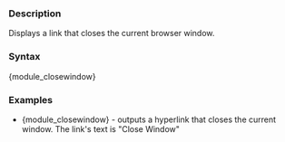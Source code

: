 <div class="description">
<h3 class="skiptoc">Description</h3>
<p>Displays a link that closes the current browser window.</p>
</div>
<div id="syntax">
<h3>Syntax</h3>
<p>{<span>module_closewindow</span>}</p>
</div>
<div id="Examples">
<h3>Examples</h3>
<ul>
    <li>{<span>module_closewindow</span>} - outputs a hyperlink that closes the current window. The link's text is "Close Window"</li>
</ul>
</div>
